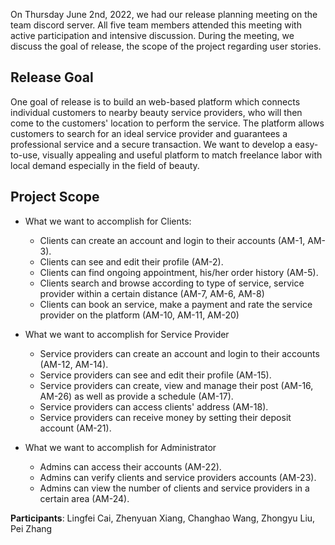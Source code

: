 On Thursday June 2nd, 2022, we had our release planning meeting on the team discord server. All five team members attended this meeting with active participation and intensive discussion. During the meeting, we discuss the goal of release, the scope of the project regarding user stories.

## Release Goal

One goal of release is to build an web-based platform which connects individual customers to nearby beauty service providers, who will then come to the customers' location to perform the service. The platform allows customers to search for an ideal service provider and guarantees a professional service and a secure transaction. We want to develop a easy-to-use, visually appealing and useful platform to match freelance labor with local demand especially in the field of beauty.

## Project Scope

- What we want to accomplish for Clients:
  - Clients can create an account and login to their accounts (AM-1, AM-3).
  - Clients can see and edit their profile (AM-2).
  - Clients can find ongoing appointment, his/her order history (AM-5).
  - Clients search and browse according to type of service, service provider within a certain distance (AM-7, AM-6, AM-8)
  - Clients can book an service, make a payment and rate the service provider on the platform (AM-10, AM-11, AM-20)

- What we want to accomplish for Service Provider
  - Service providers can create an account and login to their accounts (AM-12, AM-14).
  - Service providers can see and edit their profile (AM-15).
  - Service providers can create, view and manage their post (AM-16, AM-26) as well as provide a schedule (AM-17).
  - Service providers can access clients' address (AM-18).
  - Service providers can receive money by setting their deposit account (AM-21).
- What we want to accomplish for Administrator
  - Admins can access their accounts (AM-22).
  - Admins can verify clients and service providers accounts (AM-23).
  - Admins can view the number of clients and service providers in a certain area (AM-24).



**Participants**: Lingfei Cai, Zhenyuan Xiang, Changhao Wang, Zhongyu Liu, Pei Zhang

